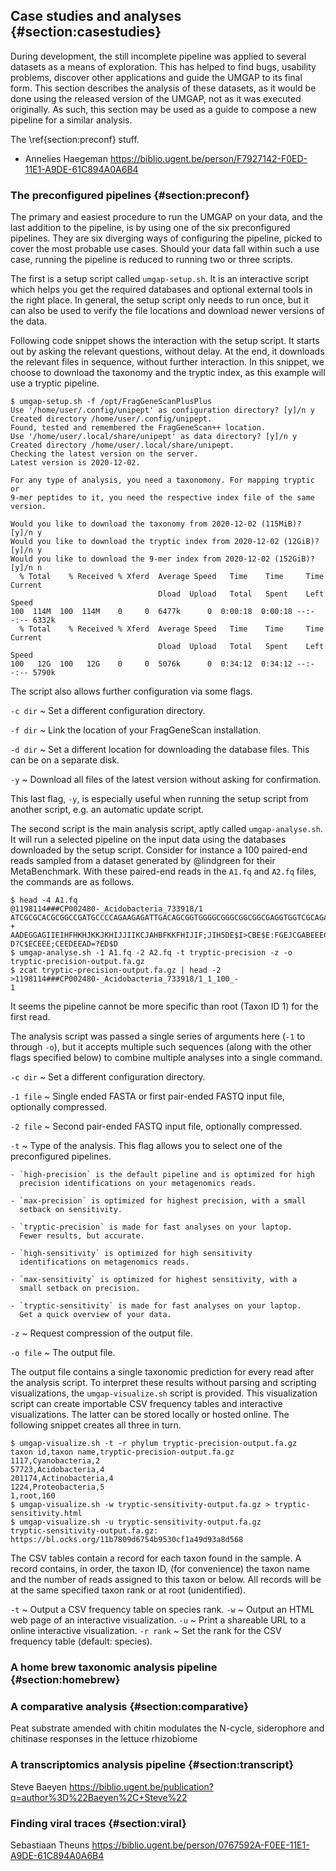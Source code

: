 ## Case studies and analyses {#section:casestudies}

During development, the still incomplete pipeline was applied to several
datasets as a means of exploration. This has helped to find bugs,
usability problems, discover other applications and guide the UMGAP to
its final form. This section describes the analysis of these datasets,
as it would be done using the released version of the UMGAP, not as it
was executed originally. As such, this section may be used as a guide to
compose a new pipeline for a similar analysis.

The \ref{section:preconf} stuff.

* Annelies Haegeman https://biblio.ugent.be/person/F7927142-F0ED-11E1-A9DE-61C894A0A6B4

### The preconfigured pipelines {#section:preconf}

The primary and easiest procedure to run the UMGAP on your data, and the
last addition to the pipeline, is by using one of the six preconfigured
pipelines. They are six diverging ways of configuring the pipeline,
picked to cover the most probable use cases. Should your data fall within
such a use case, running the pipeline is reduced to running two or three
scripts.

The first is a setup script called `umgap-setup.sh`. It is an
interactive script which helps you get the required databases and
optional external tools in the right place. In general, the setup script
only needs to run once, but it can also be used to verify the file
locations and download newer versions of the data.

Following code snippet shows the interaction with the setup script.
It starts out by asking the relevant questions, without delay. At the
end, it downloads the relevant files in sequence, without further
interaction. In this snippet, we choose to download the taxonomy and the
tryptic index, as this example will use a tryptic pipeline.

```shell
$ umgap-setup.sh -f /opt/FragGeneScanPlusPlus
Use '/home/user/.config/unipept' as configuration directory? [y]/n y
Created directory /home/user/.config/unipept.
Found, tested and remembered the FragGeneScan++ location.
Use '/home/user/.local/share/unipept' as data directory? [y]/n y
Created directory /home/user/.local/share/unipept.
Checking the latest version on the server.
Latest version is 2020-12-02.

For any type of analysis, you need a taxonomony. For mapping tryptic or
9-mer peptides to it, you need the respective index file of the same
version.

Would you like to download the taxonomy from 2020-12-02 (115MiB)? [y]/n y
Would you like to download the tryptic index from 2020-12-02 (12GiB)? [y]/n y
Would you like to download the 9-mer index from 2020-12-02 (152GiB)? [y]/n n
  % Total    % Received % Xferd  Average Speed   Time    Time     Time  Current
                                 Dload  Upload   Total   Spent    Left  Speed
100  114M  100  114M    0     0  6477k      0  0:00:18  0:00:18 --:--:-- 6332k
  % Total    % Received % Xferd  Average Speed   Time    Time     Time  Current
                                 Dload  Upload   Total   Spent    Left  Speed
100   12G  100   12G    0     0  5076k      0  0:34:12  0:34:12 --:--:-- 5790k
```

The script also allows further configuration via some flags.

`-c dir`
  ~ Set a different configuration directory.

`-f dir`
  ~ Link the location of your FragGeneScan installation.

`-d dir`
  ~ Set a different location for downloading the database files. This
    can be on a separate disk.

`-y`
  ~ Download all files of the latest version without asking for
    confirmation.

This last flag, `-y`, is especially useful when running the setup script
from another script, e.g. an automatic update script.

The second script is the main analysis script, aptly called
`umgap-analyse.sh`. It will run a selected pipeline on the input data
using the databases downloaded by the setup script. Consider for
instance a 100 paired-end reads sampled from a dataset generated by
@lindgreen for their MetaBenchmark. With these paired-end reads in the
`A1.fq` and `A2.fq` files, the commands are as follows.

```shell
$ head -4 A1.fq
@1198114###CP002480-_Acidobacteria_733918/1
ATCGCGCACGCGGCCGATGCCCCAGAAGAGATTGACAGCGGTGGGGCGGGCGGCGGCGAGGTGGTCGCAGATCTCGGCGACCTCTGCGTTGAGGGTCGGG
+
AADEGGAGIIEIHFHKHJKKJKHIJJIIKCJAHBFKKFHIJIF;JIH5DE$I>CBE$E:FGEJCGABEEECCDKD?D?C$ECEEE;CEEDEEAD=?ED$D
$ umgap-analyse.sh -1 A1.fq -2 A2.fq -t tryptic-precision -z -o tryptic-precision-output.fa.gz
$ zcat tryptic-precision-output.fa.gz | head -2
>1198114###CP002480-_Acidobacteria_733918/1_1_100_-
1
```

It seems the pipeline cannot be more specific than root (Taxon ID 1) for
the first read.

The analysis script was passed a single series of arguments here (`-1`
to through `-o`), but it accepts multiple such sequences (along with the
other flags specified below) to combine multiple analyses into a single
command.

`-c dir`
  ~ Set a different configuration directory.

`-1 file`
  ~ Single ended FASTA or first pair-ended FASTQ input file, optionally
    compressed.

`-2 file`
  ~ Second pair-ended FASTQ input file, optionally compressed.

`-t`
  ~ Type of the analysis. This flag allows you to select one of the preconfigured pipelines.

    - `high-precision` is the default pipeline and is optimized for high
      precision identifications on your metagenomics reads.

    - `max-precision` is optimized for highest precision, with a small
      setback on sensitivity.

    - `tryptic-precision` is made for fast analyses on your laptop.
      Fewer results, but accurate.

    - `high-sensitivity` is optimized for high sensitivity
      identifications on metagenomics reads.

    - `max-sensitivity` is optimized for highest sensitivity, with a
      small setback on precision.

    - `tryptic-sensitivity` is made for fast analyses on your laptop.
      Get a quick overview of your data.

`-z`
  ~ Request compression of the output file.

`-o file`
  ~ The output file.

The output file contains a single taxonomic prediction for every read
after the analysis script. To interpret these results without parsing
and scripting visualizations, the `umgap-visualize.sh` script is
provided. This visualization script can create importable CSV frequency
tables and interactive visualizations. The latter can be stored locally
or hosted online. The following snippet creates all three in turn.

```shell
$ umgap-visualize.sh -t -r phylum tryptic-precision-output.fa.gz
taxon id,taxon name,tryptic-precision-output.fa.gz
1117,Cyanobacteria,2
57723,Acidobacteria,4
201174,Actinobacteria,4
1224,Proteobacteria,5
1,root,160
$ umgap-visualize.sh -w tryptic-sensitivity-output.fa.gz > tryptic-sensitivity.html
$ umgap-visualize.sh -u tryptic-sensitivity-output.fa.gz
tryptic-sensitivity-output.fa.gz: https://bl.ocks.org/11b7809d6754b9530cf1a49d93a8d568
```

The CSV tables contain a record for each taxon found in the sample.
A record contains, in order, the taxon ID, (for convenience) the
taxon name and the number of reads assigned to this taxon or below.
All records will be at the same specified taxon rank or at root
(unidentified).

`-t`
  ~ Output a CSV frequency table on species rank.
`-w`
  ~ Output an HTML web page of an interactive visualization.
`-u`
  ~ Print a shareable URL to a online interactive visualization.
`-r rank`
  ~ Set the rank for the CSV frequency table (default: species).

### A home brew taxonomic analysis pipeline {#section:homebrew}

### A comparative analysis {#section:comparative}

Peat substrate amended with chitin modulates the N-cycle, siderophore and chitinase responses in the lettuce rhizobiome

### A transcriptomics analysis pipeline {#section:transcript}

Steve Baeyen https://biblio.ugent.be/publication?q=author%3D%22Baeyen%2C+Steve%22

### Finding viral traces {#section:viral}

Sebastiaan Theuns https://biblio.ugent.be/person/0767592A-F0EE-11E1-A9DE-61C894A0A6B4
